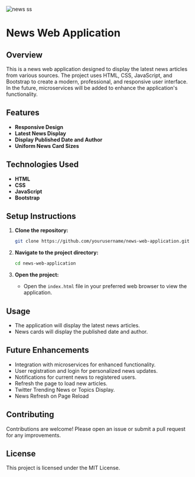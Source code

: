 ![news ss](https://github.com/user-attachments/assets/6f7cd97a-3b58-45ac-acec-c45651d8ead3)
# News Web Application

## Overview
This is a news web application designed to display the latest news articles from various sources. The project uses HTML, CSS, JavaScript, and Bootstrap to create a modern, professional, and responsive user interface. In the future, microservices will be added to enhance the application's functionality.

## Features
- **Responsive Design**
- **Latest News Display**
- **Display Published Date and Author**
- **Uniform News Card Sizes**

## Technologies Used
- **HTML**
- **CSS**
- **JavaScript**
- **Bootstrap**

## Setup Instructions

1. **Clone the repository:**
    ```bash
    git clone https://github.com/yourusername/news-web-application.git
    ```

2. **Navigate to the project directory:**
    ```bash
    cd news-web-application
    ```

3. **Open the project:**
    - Open the `index.html` file in your preferred web browser to view the application.

## Usage
- The application will display the latest news articles.
- News cards will display the published date and author.

## Future Enhancements
- Integration with microservices for enhanced functionality.
- User registration and login for personalized news updates.
- Notifications for current news to registered users.
- Refresh the page to load new articles.
- Twitter Trending News or Topics Display.
- News Refresh on Page Reload

## Contributing
Contributions are welcome! Please open an issue or submit a pull request for any improvements.

## License
This project is licensed under the MIT License.
